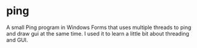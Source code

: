 # ping
A small Ping program in Windows Forms that uses multiple threads to ping and draw gui at the same time.
I used it to learn a little bit about threading and GUI.
